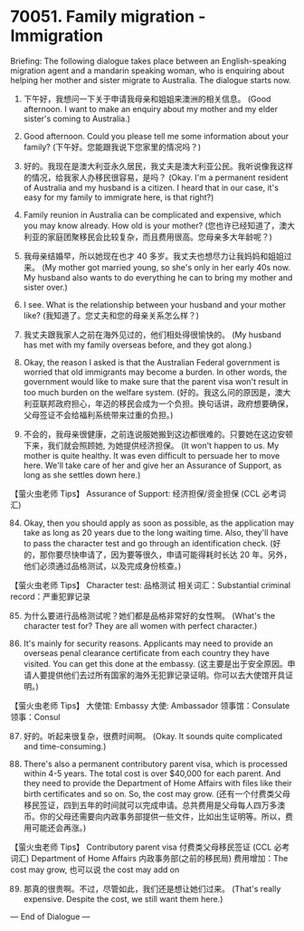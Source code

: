 # 70051. Family migration - Immigration

Briefing: The following dialogue takes place between an English-speaking migration agent and a mandarin speaking woman, who is enquiring about helping her mother and sister migrate to Australia. The dialogue starts now.

1. 下午好，我想问一下关于申请我母亲和姐姐来澳洲的相关信息。
(Good afternoon. I want to make an enquiry about my mother and my elder sister's coming to Australia.)

76. Good afternoon. Could you please tell me some information about your family?
(下午好。您能跟我说下您家里的情况吗？)

77. 好的。我现在是澳大利亚永久居民，我丈夫是澳大利亚公民。我听说像我这样的情况，给我家人办移民很容易，是吗？
(Okay. I'm a permanent resident of Australia and my husband is a citizen. I heard that in our case, it's easy for my family to immigrate here, is that right?)

78. Family reunion in Australia can be complicated and expensive, which you may know already. How old is your mother?
(您也许已经知道了，澳大利亚的家庭团聚移民会比较复杂，而且费用很高。您母亲多大年龄呢？)

79. 我母亲结婚早，所以她现在也才 40 多岁。我丈夫也想尽力让我妈妈和姐姐过来。
(My mother got married young, so she's only in her early 40s now. My husband also wants to do everything he can to bring my mother and sister over.)

80. I see. What is the relationship between your husband and your mother like?
(我知道了。您丈夫和您的母亲关系怎么样？)

81. 我丈夫跟我家人之前在海外见过的，他们相处得很愉快的。
(My husband has met with my family overseas before, and they got along.)

82. Okay, the reason I asked is that the Australian Federal government is worried that old immigrants may become a burden. In other words, the government would like to make sure that the parent visa won't result in too much burden on the welfare system.
(好的。我这么问的原因是，澳大利亚联邦政府担心，年迈的移民会成为一个负担。换句话讲，政府想要确保，父母签证不会给福利系统带来过重的负担。)

83. 不会的，我母亲很健康，之前连说服她搬到这边都很难的。只要她在这边安顿下来，我们就会照顾她, 为她提供经济担保。
(It won't happen to us. My mother is quite healthy. It was even difficult to persuade her to move here. We'll take care of her and give her an Assurance of Support, as long as she settles down here.)

【萤火虫老师 Tips】
Assurance of Support: 经济担保/资金担保 (CCL 必考词汇)

84. Okay, then you should apply as soon as possible, as the application may take as long as 20 years due to the long waiting time. Also, they'll have to pass the character test and go through an identification check.
(好的，那你要尽快申请了，因为要等很久，申请可能得耗时长达 20 年。另外，他们必须通过品格测试，以及完成身份核查。)

【萤火虫老师 Tips】
Character test: 品格测试
相关词汇：Substantial criminal record：严重犯罪记录

85. 为什么要进行品格测试呢？她们都是品格非常好的女性啊。
(What's the character test for? They are all women with perfect character.)

86. It's mainly for security reasons. Applicants may need to provide an overseas penal clearance certificate from each country they have visited. You can get this done at the embassy.
(这主要是出于安全原因。申请人要提供他们去过所有国家的海外无犯罪记录证明。你可以去大使馆开具证明。)

【萤火虫老师 Tips】
大使馆: Embassy
大使: Ambassador
领事馆：Consulate
领事：Consul

87. 好的。听起来很复杂，很费时间啊。
(Okay. It sounds quite complicated and time-consuming.)

88. There's also a permanent contributory parent visa, which is processed within 4-5 years. The total cost is over $40,000 for each parent. And they need to provide the Department of Home Affairs with files like their birth certificates and so on. So, the cost may grow.
(还有一个付费类父母移民签证，四到五年的时间就可以完成申请。总共费用是父母每人四万多澳币。你的父母还需要向内政事务部提供一些文件，比如出生证明等。所以，费用可能还会再涨。)

【萤火虫老师 Tips】
Contributory parent visa 付费类父母移民签证 (CCL 必考词汇)
Department of Home Affairs 内政事务部(之前的移民局)
费用增加：The cost may grow, 也可以说 the cost may add on

89. 那真的很贵啊。不过，尽管如此，我们还是想让她们过来。
(That's really expensive. Despite the cost, we still want them here.)

— End of Dialogue —
